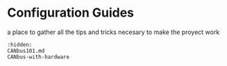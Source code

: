 # Configuration Guides
a place to gather all the tips and tricks necesary to make the proyect work

```{toctree}
:hidden:
CANbus101.md
CANbus-with-hardware
```